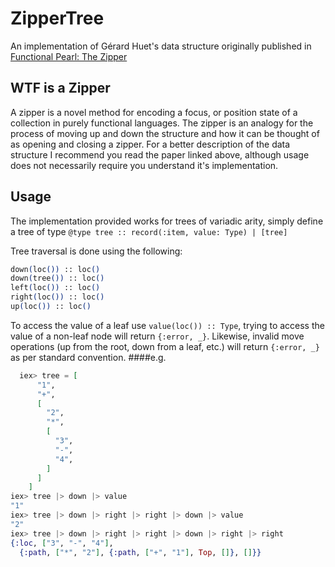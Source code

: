ZipperTree
==========

An implementation of Gérard Huet's data structure originally published in
[Functional Pearl: The Zipper](https://www.st.cs.uni-saarland.de/edu/seminare/2005/advanced-fp/docs/huet-zipper.pdf)

## WTF is a Zipper
A zipper is a novel method for encoding a focus, or position state of a collection
in purely functional languages. The zipper is an analogy for the process of moving
up and down the structure and how it can be thought of as opening and closing a zipper.
For a better description of the data structure I recommend you read the paper linked
above, although usage does not necessarily require you understand it's implementation.

## Usage
The implementation provided works for trees of variadic arity, simply define a
tree of type `@type tree :: record(:item, value: Type) | [tree]`

Tree traversal is done using the following:
```elixir
down(loc()) :: loc()
down(tree()) :: loc()
left(loc()) :: loc()
right(loc()) :: loc()
up(loc()) :: loc()
```
To access the value of a leaf use `value(loc()) :: Type`, trying to access the
value of a non-leaf node will return `{:error, _}`. Likewise, invalid move
operations (up from the root, down from a leaf, etc.) will return `{:error, _}`
as per standard convention.
####e.g.
``` elixir
  iex> tree = [
      "1",
      "+",
      [
        "2",
        "*",
        [
          "3",
          "-",
          "4",
        ]
      ]
    ]
iex> tree |> down |> value
"1"
iex> tree |> down |> right |> right |> down |> value
"2"
iex> tree |> down |> right |> right |> down |> right |> right
{:loc, ["3", "-", "4"],
  {:path, ["*", "2"], {:path, ["+", "1"], Top, []}, []}}
  
```
